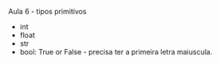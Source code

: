 Aula 6 - tipos primitivos

- int
- float
- str
- bool: True or False - precisa ter a primeira letra maiuscula.